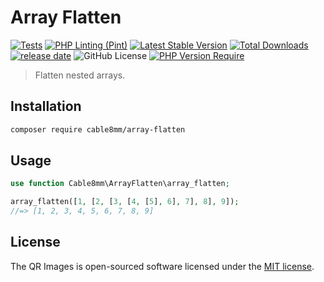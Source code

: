 # Array Flatten

[![Tests](https://github.com/cable8mm/array-flatten/actions/workflows/tests.yml/badge.svg)](https://github.com/cable8mm/array-flatten/actions/workflows/tests.yml)
[![PHP Linting (Pint)](https://github.com/cable8mm/array-flatten/actions/workflows/coding-style-php.yml/badge.svg)](https://github.com/cable8mm/array-flatten/actions/workflows/coding-style-php.yml)
[![Latest Stable Version](http://poser.pugx.org/cable8mm/array-flatten/v)](https://packagist.org/packages/cable8mm/array-flatten)
[![Total Downloads](http://poser.pugx.org/cable8mm/array-flatten/downloads)](https://packagist.org/packages/cable8mm/array-flatten)
[![release date](https://img.shields.io/github/release-date/cable8mm/array-flatten)](https://github.com/cable8mm/array-flatten/releases)
![GitHub License](https://img.shields.io/github/license/cable8mm/array-flatten)
[![PHP Version Require](http://poser.pugx.org/cable8mm/array-flatten/require/php)](https://packagist.org/packages/cable8mm/array-flatten)

> Flatten nested arrays.

## Installation

```sh
composer require cable8mm/array-flatten
```

## Usage

```php
use function Cable8mm\ArrayFlatten\array_flatten;

array_flatten([1, [2, [3, [4, [5], 6], 7], 8], 9]);
//=> [1, 2, 3, 4, 5, 6, 7, 8, 9]
```

## License

The QR Images is open-sourced software licensed under the [MIT license](http://opensource.org/licenses/MIT).
